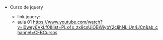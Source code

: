 - Curso de jquery

  - link jquery:
  <script src="https://code.jquery.com/jquery-3.7.1.js" integrity="sha256-eKhayi8LEQwp4NKxN+CfCh+3qOVUtJn3QNZ0TciWLP4=" crossorigin="anonymous"></script>

  - aula 01 https://www.youtube.com/watch?v=i0wey6VkLf0&list=PLx4x_zx8csUiOBWiybY2cIjhNLIUn4JCn&ab_channel=CFBCursos
